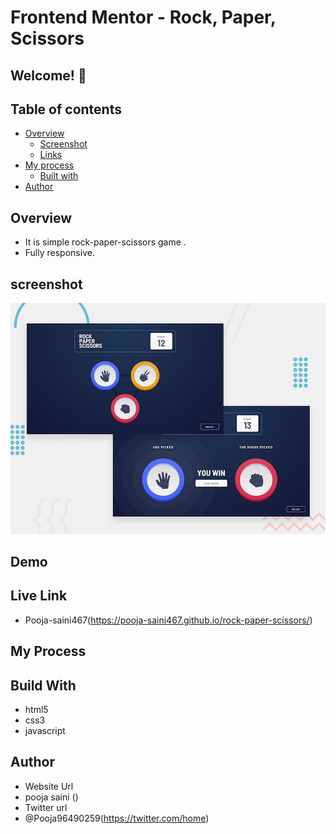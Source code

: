 # Frontend Mentor - Rock, Paper, Scissors

## Welcome! 👋

## Table of contents

- [Overview](#overview)
  - [Screenshot](#screenshot)
  - [Links](#links)
- [My process](#my-process)
  - [Built with](#built-with)
- [Author](#author)

## Overview 
- It is simple rock-paper-scissors game .
- Fully responsive.

## screenshot
![Design preview for the Rock, Paper, Scissors coding challenge](./design/desktop-preview.jpg)

## Demo

## Live Link
- Pooja-saini467(https://pooja-saini467.github.io/rock-paper-scissors/)


## My Process
## Build With
- html5
- css3
- javascript

## Author
- Website Url
- pooja saini ()
- Twitter url
- @Pooja96490259(https://twitter.com/home)


